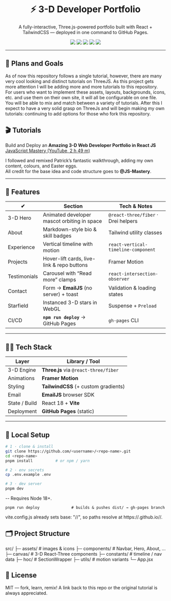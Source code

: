 <h1 align="center">⚡ 3-D Developer Portfolio</h1>
<p align="center">A fully-interactive, Three.js-powered portfolio built with React + TailwindCSS — deployed in one command to GitHub Pages.</p>

<div align="center">
  <img src="https://img.shields.io/github/deployments/zwingthomas/portfolio3js/github-pages?color=2EA043&label=github%20pages">
  <img src="https://img.shields.io/badge/three.js-%23000?style=flat&logo=three.js&logoColor=white">
  <img src="https://img.shields.io/badge/react-%2361DAFB?style=flat&logo=react&logoColor=black">
  <img src="https://img.shields.io/badge/tailwind-%2306B6D4?style=flat&logo=tailwindcss&logoColor=white">
  <img src="https://img.shields.io/badge/emailjs-%23D44638?style=flat&logo=gmail&logoColor=white">
</div>

---
## 🧠 Plans and Goals
As of now this repository follows a single tutorial, however, there are many very cool looking and distinct tutorials on ThreeJS. As this project gets more attention I will be adding more and more tutorials to this repository. For users who want to implement these assets, layouts, backgrounds, icons, etc. and use them on their own site, it will all be configurable on one file. You will be able to mix and match between a variety of tutorials. After this I expect to have a very solid grasp on ThreeJs and will begin making my own tutorials: continuing to add options for those who fork this repository.


## 🎬 Tutorials

Build and Deploy an **Amazing 3-D Web Developer Portfolio in React JS**  
[JavaScript Mastery (YouTube, 2 h 49 m)](https://youtu.be/0fYi8SGA20k)

I followed and remixed Patrick’s fantastic walkthrough, adding my own content, colours, and Easter eggs.  
All credit for the base idea and code structure goes to **@JS-Mastery**.

---

## 🚀 Features

| ✔ | Section | Tech & Notes |
|---|---------|-------------|
| 3-D Hero        | Animated developer mascot orbiting in space | `@react-three/fiber` · Drei helpers |
| About           | Markdown-style bio & skill badges | Tailwind utility classes |
| Experience      | Vertical timeline with motion | `react-vertical-timeline-component` |
| Projects        | Hover-lift cards, live-link & repo buttons | Framer Motion |
| Testimonials    | Carousel with “Read more” clamps | `react-intersection-observer` |
| Contact         | Form → **EmailJS** (no server) + toast | Validation & loading states |
| Starfield       | Instanced 3-D stars in WebGL | Suspense + `Preload` |
| CI/CD           | **`npm run deploy`** → GitHub Pages | `gh-pages` CLI |

---

## 🧑‍💻 Tech Stack

| Layer           | Library / Tool |
|-----------------|----------------|
| 3-D Engine      | **Three.js** via `@react-three/fiber` |
| Animations      | **Framer Motion** |
| Styling         | **TailwindCSS** (+ custom gradients) |
| Email           | **EmailJS** browser SDK |
| State / Build   | React 18 + **Vite** |
| Deployment      | **GitHub Pages** (static) |

---

## 🔧 Local Setup

```bash
# 1 · clone & install
git clone https://github.com/<username>/<repo-name>.git
cd <repo-name>
pnpm install          # or npm / yarn

# 2 · env secrets
cp .env.example .env

# 3 · dev server
pnpm dev
```
-- Requires Node 18+.

```
pnpm run deploy              # builds & pushes dist/ → gh-pages branch
```
vite.config.js already sets base: "/<repo-name>/", so paths resolve at
https://<username>.github.io/<repo-name>/.

## 🗂 Project Structure
src/
 ├─ assets/                # images & icons
 ├─ components/            # Navbar, Hero, About, …
 ├─ canvas/                # 3-D React-Three components
 ├─ constants/             # timeline / nav data
 ├─ hoc/                   # SectionWrapper
 ├─ utils/                 # motion variants
 └─ App.jsx

## 📝 License
MIT — fork, learn, remix!
A link back to this repo or the original tutorial is always appreciated.


